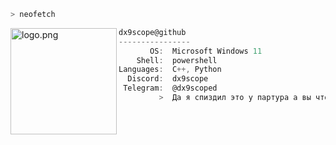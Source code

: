 ```zsh
> neofetch
```

<img align="left" src="https://uimg.ngfiles.com/profile/15485/15485225.webp?f1709302481" alt="logo.png" width="170" /> 

```cs
dx9scope@github
----------------
       OS:  Microsoft Windows 11
    Shell:  powershell
Languages:  C++, Python
  Discord:  dx9scope
 Telegram:  @dx9scoped
         >  Да я спиздил это у партура а вы что хотели 😼
```
